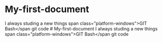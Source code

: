 # My-first-document
I always studing a new things
span class="platform-windows">GIT Bash</span
git code # My-first-document
I always studing a new things
span class="platform-windows">GIT Bash</span
git code 

